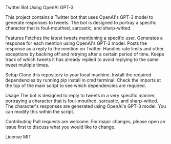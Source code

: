 Twitter Bot Using OpenAI GPT-3

This project contains a Twitter bot that uses OpenAI's GPT-3 model to generate responses to tweets. The bot is designed to portray a specific character that is foul-mouthed, sarcastic, and sharp-witted.

Features
Fetches the latest tweets mentioning a specific user.
Generates a response for each mention using OpenAI's GPT-3 model.
Posts the response as a reply to the mention on Twitter.
Handles rate limits and other exceptions by backing off and retrying after a certain period of time.
Keeps track of which tweets it has already replied to avoid replying to the same tweet multiple times.

Setup
Clone this repository to your local machine.
Install the required dependencies by running pip install in cmd terminal. Check the imports at the top of the main script to see which dependencies are required.

Usage
The bot is designed to reply to tweets in a very specific manner, portraying a character that is foul-mouthed, sarcastic, and sharp-witted. The character's responses are generated using OpenAI's GPT-3 model. You can modify this within the script.

Contributing
Pull requests are welcome. For major changes, please open an issue first to discuss what you would like to change.

License
MIT
